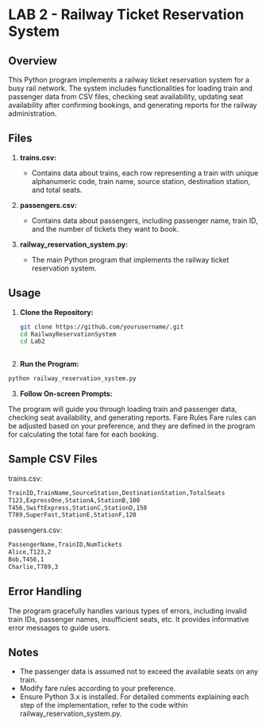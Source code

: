 # LAB 2 - Railway Ticket Reservation System

## Overview

This Python program implements a railway ticket reservation system for a busy rail network. The system includes functionalities for loading train and passenger data from CSV files, checking seat availability, updating seat availability after confirming bookings, and generating reports for the railway administration.

## Files

1. **trains.csv:**
   - Contains data about trains, each row representing a train with unique alphanumeric code, train name, source station, destination station, and total seats.

2. **passengers.csv:**
   - Contains data about passengers, including passenger name, train ID, and the number of tickets they want to book.

3. **railway_reservation_system.py:**
   - The main Python program that implements the railway ticket reservation system.

## Usage

1. **Clone the Repository:**
   ```bash
   git clone https://github.com/yourusername/.git
   cd RailwayReservationSystem
   cd Lab2
  
2. **Run the Program:**

```bash
python railway_reservation_system.py
```
3. **Follow On-screen Prompts:**

The program will guide you through loading train and passenger data, checking seat availability, and generating reports.
Fare Rules
Fare rules can be adjusted based on your preference, and they are defined in the program for calculating the total fare for each booking.

## Sample CSV Files
trains.csv:
```bash
TrainID,TrainName,SourceStation,DestinationStation,TotalSeats
T123,ExpressOne,StationA,StationB,100
T456,SwiftExpress,StationC,StationD,150
T789,SuperFast,StationE,StationF,120
```
passengers.csv:
```bash
PassengerName,TrainID,NumTickets
Alice,T123,2
Bob,T456,1
Charlie,T789,3
```
## Error Handling
The program gracefully handles various types of errors, including invalid train IDs, passenger names, insufficient seats, etc. It provides informative error messages to guide users.

## Notes
 - The passenger data is assumed not to exceed the available seats on any train.
 - Modify fare rules according to your preference.
 - Ensure Python 3.x is installed.
For detailed comments explaining each step of the implementation, refer to the code within railway_reservation_system.py.
